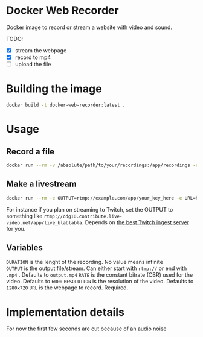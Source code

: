 # Docker Web Recorder

Docker image to record or stream a website with video and sound.

TODO:

- [x] stream the webpage
- [x] record to mp4
- [ ] upload the file

# Building the image

```bash
docker build -t docker-web-recorder:latest .
```

# Usage

## Record a file

```bash
docker run --rm -v /absolute/path/to/your/recordings:/app/recordings -e OUTPUT=video.mp4 -e URL=https://example.com/video/123456 -e DURATION=25 -it docker-web-recorder:latest
```

## Make a livestream

```bash
docker run --rm -e OUTPUT=rtmp://example.com/app/your_key_here -e URL=https://example.com/video/123456 -e RATE=1000 -e DURATION=120 -it docker-web-recorder:latest
```

For instance if you plan on streaming to Twitch, set the OUTPUT to something like `rtmp://cdg10.contribute.live-video.net/app/live_blablabla`. Depends on [the best Twitch ingest server](https://stream.twitch.tv/ingests) for you.

## Variables

`DURATION` is the lenght of the recording. No value means infinite  
`OUTPUT` is the output file/stream. Can either start with `rtmp://` or end with `.mp4` . Defaults to `output.mp4`
`RATE` is the constant bitrate (CBR) used for the video. Defaults to `6000`
`RESOLUTION` is the resolution of the video. Defaults to `1280x720`
`URL` is the webpage to record. Required.  

# Implementation details

For now the first few seconds are cut because of an audio noise
